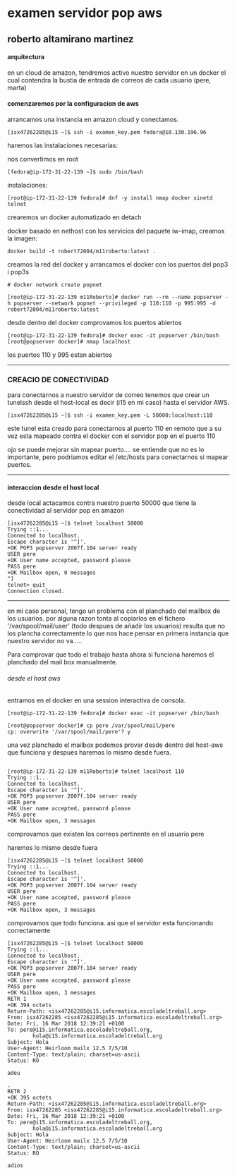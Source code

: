 # examen servidor pop aws  
## roberto altamirano martinez


#### arquitectura 

en un cloud de amazon, tendremos activo nuestro servidor en un docker 
el cual contendra la bustia de entrada de correos de cada usuario (pere, marta)

#### comenzaremos por la configuracion de aws

arrancamos una instancia en amazon cloud y conectamos.

```
[isx47262285@i15 ~]$ ssh -i examen_key.pem fedora@18.130.196.96
```

haremos las instalaciones necesarias:

nos convertimos en root
```
[fedora@ip-172-31-22-139 ~]$ sudo /bin/bash
```

instalaciones:

```
[root@ip-172-31-22-139 fedora]# dnf -y install nmap docker xinetd  telnet
```

crearemos un docker automatizado en detach

docker basado en nethost con los servicios del paquete iw-imap, creamos la imagen:
```
docker build -t robert72004/m11roberto:latest .
```

creamos la red del docker y arrancamos el docker con los puertos del pop3  i pop3s

```
# docker network create popnet

[root@ip-172-31-22-139 m11Roberto]# docker run --rm --name popserver -h popserver --network popnet --privileged -p 110:110 -p 995:995 -d robert72004/m11roberto:latest

```

desde dentro del docker comprovamos los puertos abiertos

```
[root@ip-172-31-22-139 fedora]# docker exec -it popserver /bin/bash
[root@popserver docker]# nmap localhost
```

los puertos 110 y 995 estan abiertos 

-----------------------------------------------------------------------

### CREACIO DE CONECTIVIDAD 

para conectarnos a nuestro servidor de correo tenemos que crear un tunelssh desde el host-local
es decir (i15 en mi caso) hasta el servidor AWS.

```
[isx47262285@i15 ~]$ ssh -i examen_key.pem -L 50000:localhost:110 
```

este tunel esta creado para conectarnos al puerto 110 en remoto que a su vez esta
mapeado contra el docker con el servidor pop en el puerto 110

ojo se puede mejorar  sin mapear puerto.... se entiende que no es lo importante, pero 
podriamos editar el /etc/hosts para conectarnos si mapear puertos.

-----------------------------------------------------------------------

####  interaccion desde el host local

desde local actacamos contra nuestro puerto 50000 que tiene la conectividad al servidor pop en amazon 

```
[isx47262285@i15 ~]$ telnet localhost 50000
Trying ::1...
Connected to localhost.
Escape character is '^]'.
+OK POP3 popserver 2007f.104 server ready
USER pere
+OK User name accepted, password please
PASS pere
+OK Mailbox open, 0 messages
^]   
telnet> quit
Connection closed.
```

-----------------------------------------------------------------------------------


en mi caso personal, tengo un problema con el planchado del mailbox de los usuarios.
por alguna razon tonta al copiarlos en el fichero '/var/spool/mail/user' (todo despues de añadir los usuarios)
resulta que no los plancha correctamente lo que nos hace pensar en primera instancia que nuestro servidor no va.....

Para comprovar que todo el trabajo hasta ahora si funciona haremos el planchado del mail box manualmente.

###### desde el host aws

entramos en el docker en una session interactiva de consola.

```
[root@ip-172-31-22-139 fedora]# docker exec -it popserver /bin/bash

[root@popserver docker]# cp pere /var/spool/mail/pere 
cp: overwrite '/var/spool/mail/pere'? y

```

una vez planchado el mailbox podemos provar desde dentro del host-aws que funciona 
y despues haremos lo mismo desde fuera.

```

[root@ip-172-31-22-139 m11Roberto]# telnet localhost 110
Trying ::1...
Connected to localhost.
Escape character is '^]'.
+OK POP3 popserver 2007f.104 server ready
USER pere
+OK User name accepted, password please
PASS pere
+OK Mailbox open, 3 messages
```

comprovamos que existen los correos pertinente en el usuario pere 

haremos lo mismo desde fuera 
```
[isx47262285@i15 ~]$ telnet localhost 50000
Trying ::1...
Connected to localhost.
Escape character is '^]'.
+OK POP3 popserver 2007f.104 server ready
USER pere
+OK User name accepted, password please
PASS pere
+OK Mailbox open, 3 messages
```

comprovamos que todo funciona. asi que el servidor esta funcionando correctamente 


```
[isx47262285@i15 ~]$ telnet localhost 50000
Trying ::1...
Connected to localhost.
Escape character is '^]'.
+OK POP3 popserver 2007f.104 server ready
USER pere
+OK User name accepted, password please
PASS pere
+OK Mailbox open, 3 messages
RETR 1
+OK 394 octets
Return-Path: <isx47262285@i15.informatica.escoladeltreball.org>
From: isx47262285 <isx47262285@i15.informatica.escoladeltreball.org>
Date: Fri, 16 Mar 2018 12:39:21 +0100
To: pere@i15.informatica.escoladeltreball.org,
        hola@i15.informatica.escoladeltreball.org
Subject: Hola
User-Agent: Heirloom mailx 12.5 7/5/10
Content-Type: text/plain; charset=us-ascii
Status: RO

adeu

.
RETR 2
+OK 395 octets
Return-Path: <isx47262285@i15.informatica.escoladeltreball.org>
From: isx47262285 <isx47262285@i15.informatica.escoladeltreball.org>
Date: Fri, 16 Mar 2018 12:39:21 +0100
To: pere@i15.informatica.escoladeltreball.org,
        hola@i15.informatica.escoladeltreball.org
Subject: Hola
User-Agent: Heirloom mailx 12.5 7/5/10
Content-Type: text/plain; charset=us-ascii
Status: RO

adios


```

